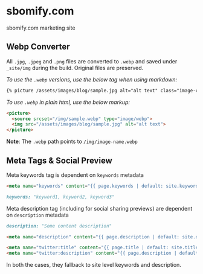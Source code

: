# sbomify.com

sbomify.com marketing site

## Webp Converter

All `.jpg`, `.jpeg` and `.png` files are converted to `.webp` and saved under `_site/img` during the build. Original files are preserved.

_To use the `.webp` versions, use the below tag when using markdown:_

```md
{% picture /assets/images/blog/sample.jpg alt="alt text" class="image-class" %}
```

_To use `.webp` in plain html, use the below markup:_

```html
<picture>
  <source srcset="/img/sample.webp" type="image/webp">
  <img src="/assets/images/blog/sample.jpg" alt="alt text">
</picture>
```

**Note**: The `.webp` path points to `/img/image-name.webp`

## Meta Tags & Social Preview

Meta keywords tag is dependent on `keywords` metadata

```html
<meta name="keywords" content="{{ page.keywords | default: site.keywords }}">
```

```markdown
keywords: "keyword1, keyword2, keyword3"
```

Meta description tag (including for social sharing previews) are dependent on `description` metadata

```markdown
description: "Some content description"
```

```html
<meta name="description" content="{{ page.description | default: site.description }}">
```

```html
<meta name="twitter:title" content="{{ page.title | default: site.title }}">
<meta name="twitter:description" content="{{ page.description | default: site.description }}">
```

In both the cases, they fallback to site level keywords and description.
